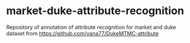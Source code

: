 # market-duke-attribute-recognition
Repository of annotation of attribute recognition for market and duke dataset from https://github.com/vana77/DukeMTMC-attribute
